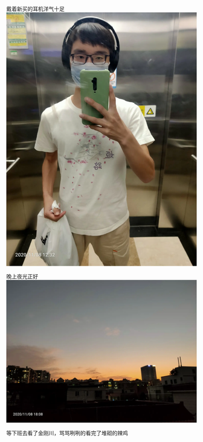 戴着新买的耳机洋气十足
![](../../img/6904315-0c55784f5b8b648c.jpg)


晚上夜光正好
![](../../img/6904315-3191e47ba726edac.jpg)

等下班去看了金刚川，骂骂咧咧的看完了堆砌的辣鸡
